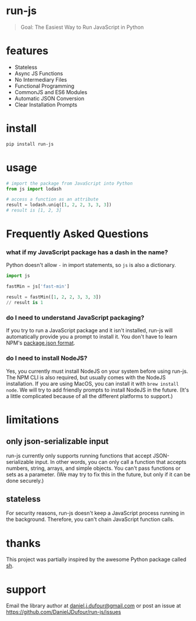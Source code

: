 # run-js
> Goal: The Easiest Way to Run JavaScript in Python

# features
- Stateless
- Async JS Functions
- No Intermediary Files
- Functional Programming
- CommonJS and ES6 Modules
- Automatic JSON Conversion
- Clear Installation Prompts

# install
```bash
pip install run-js
```

# usage
```python
# import the package from JavaScript into Python
from js import lodash

# access a function as an attribute
result = lodash.uniq([1, 2, 2, 3, 3, 3])
# result is [1, 2, 3]
```

# Frequently Asked Questions
### what if my JavaScript package has a dash in the name?
Python doesn't allow `-` in import statements, so `js` is also a dictionary.
```python
import js

fastMin = js['fast-min']

result = fastMin([1, 2, 2, 3, 3, 3])
// result is 1
```
### do I need to understand JavaScript packaging?
If you try to run a JavaScript package and it isn't installed, run-js will automatically
provide you a prompt to install it.  You don't have to learn NPM's [package.json format](https://docs.npmjs.com/files/package.json/).

### do I need to install NodeJS?
Yes, you currently must install NodeJS on your system before using run-js.  The NPM CLI is also required, but usually comes with the NodeJS installation.  If you are using MacOS, you can install it with `brew install node`.  We will try to add friendly prompts to install NodeJS in the future.  (It's a little complicated because of all the different platforms to support.)

# limitations
## only json-serializable input
run-js currently only supports running functions that accept JSON-serializable input. 
In other words, you can only call a function that accepts numbers, string, arrays, and simple objects.
You can't pass functions or sets as a parameter. (We may try to fix this in the future, but only if it can be done securely.)

## stateless
For security reasons, run-js doesn't keep a JavaScript process running in the background.  Therefore,
you can't chain JavaScript function calls.

# thanks
This project was partially inspired by the awesome Python package called [sh](https://github.com/amoffat/sh).

# support
Email the library author at daniel.j.dufour@gmail.com or post an issue at https://github.com/DanielJDufour/run-js/issues
